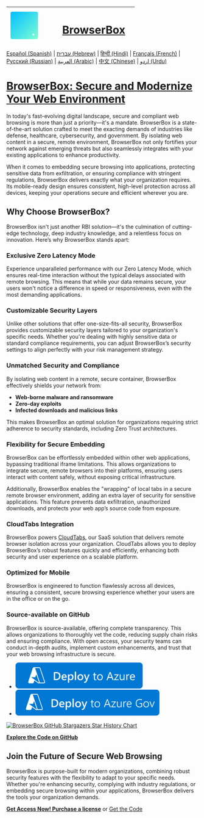 <div align=center>
       
|  <img style width=80 height=80 src=https://raw.githubusercontent.com/BrowserBox/BrowserBox/boss/docs/icon.svg alt='BrowserBox Logo 2023'> | <h1>　<a href=https://github.com/BrowserBox/BrowserBox/>BrowserBox</a> 　</h1> |
|------|------|

</div>

[Español&nbsp;(Spanish)](https://github.com/BrowserBox/BrowserBox/blob/boss/translated-intros/INTRO-ES.md) | [עברית&nbsp;(Hebrew)](https://github.com/BrowserBox/BrowserBox/blob/boss/translated-intros/INTRO-HE.md) | [हिन्दी&nbsp;(Hindi)](https://github.com/BrowserBox/BrowserBox/blob/boss/translated-intros/INTRO-HI.md) | [Français&nbsp;(French)](https://github.com/BrowserBox/BrowserBox/blob/boss/translated-intros/INTRO-FR.md) | [Русский&nbsp;(Russian)](https://github.com/BrowserBox/BrowserBox/blob/boss/translated-intros/INTRO-RU.md) | [العربية&nbsp;(Arabic)](https://github.com/BrowserBox/BrowserBox/blob/boss/translated-intros/INTRO-AR.md) | [中文&nbsp;(Chinese)](https://github.com/BrowserBox/BrowserBox/blob/boss/translated-intros/INTRO-ZH.md) | [اردو&nbsp;(Urdu)](https://github.com/BrowserBox/BrowserBox/blob/boss/translated-intros/INTRO-UR.md)


# [BrowserBox: Secure and Modernize Your Web Environment](https://github.com/BrowserBox/BrowserBox)

In today's fast-evolving digital landscape, secure and compliant web browsing is more than just a priority—it's a mandate. BrowserBox is a state-of-the-art solution crafted to meet the exacting demands of industries like defense, healthcare, cybersecurity, and government. By isolating web content in a secure, remote environment, BrowserBox not only fortifies your network against emerging threats but also seamlessly integrates with your existing applications to enhance productivity.

When it comes to embedding secure browsing into applications, protecting sensitive data from exfiltration, or ensuring compliance with stringent regulations, BrowserBox delivers exactly what your organization requires. Its mobile-ready design ensures consistent, high-level protection across all devices, keeping your operations secure and efficient wherever you are.

## **Why Choose BrowserBox?**

BrowserBox isn't just another RBI solution—it's the culmination of cutting-edge technology, deep industry knowledge, and a relentless focus on innovation. Here’s why BrowserBox stands apart:

### **Exclusive Zero Latency Mode**

Experience unparalleled performance with our Zero Latency Mode, which ensures real-time interaction without the typical delays associated with remote browsing. This means that while your data remains secure, your users won't notice a difference in speed or responsiveness, even with the most demanding applications.

### **Customizable Security Layers**

Unlike other solutions that offer one-size-fits-all security, BrowserBox provides customizable security layers tailored to your organization's specific needs. Whether you're dealing with highly sensitive data or standard compliance requirements, you can adjust BrowserBox’s security settings to align perfectly with your risk management strategy.

### **Unmatched Security and Compliance**

By isolating web content in a remote, secure container, BrowserBox effectively shields your network from:
- **Web-borne malware and ransomware**
- **Zero-day exploits**
- **Infected downloads and malicious links**

This makes BrowserBox an optimal solution for organizations requiring strict adherence to security standards, including Zero Trust architectures.

### **Flexibility for Secure Embedding**

BrowserBox can be effortlessly embedded within other web applications, bypassing traditional iframe limitations. This allows organizations to integrate secure, remote browsers into their platforms, ensuring users interact with content safely, without exposing critical infrastructure.

Additionally, BrowserBox enables the "wrapping" of local tabs in a secure remote browser environment, adding an extra layer of security for sensitive applications. This feature prevents data exfiltration, unauthorized downloads, and protects your web app’s source code from exposure.

### **CloudTabs Integration**

BrowserBox powers [CloudTabs](https://browse.cloudtabs.net), our SaaS solution that delivers remote browser isolation across your organization. CloudTabs allows you to deploy BrowserBox’s robust features quickly and efficiently, enhancing both security and user experience on a scalable platform.

### **Optimized for Mobile**

BrowserBox is engineered to function flawlessly across all devices, ensuring a consistent, secure browsing experience whether your users are in the office or on the go.

### **Source-available on GitHub** 

BrowserBox is source-available, offering complete transparency. This allows organizations to thoroughly vet the code, reducing supply chain risks and ensuring compliance. With open access, your security teams can conduct in-depth audits, implement custom enhancements, and trust that your web browsing infrastructure is secure.

-  <a href="https://portal.azure.com/#create/Microsoft.Template/uri/https%3A%2F%2Fraw.githubusercontent.com%2FBrowserBox%2FBrowserBox%2Fboss%2Fspread-channels%2Fazure%2Fdosyago%2Fbrowserbox%2Fazuredeploy.json/createUIDefinitionUri/https%3A%2F%2Fraw.githubusercontent.com%2FBrowserBox%2FBrowserBox%2Fboss%2Fspread-channels%2Fazure%2Fdosyago%2Fbrowserbox%2FcreateUiDefinition.json">
       <img src="https://raw.githubusercontent.com/Azure/azure-quickstart-templates/master/1-CONTRIBUTION-GUIDE/images/deploytoazure.svg?sanitize=true" alt="Deploy To Azure" style="max-width:100%"/>
      </a>
-  <a href="https://portal.azure.us/#create/Microsoft.Template/uri/https%3A%2F%2Fraw.githubusercontent.com%2FBrowserBox%2FBrowserBox%2Fboss%2Fspread-channels%2Fazure%2Fdosyago%2Fbrowserbox%2Fazuredeploy.json/createUIDefinitionUri/https%3A%2F%2Fraw.githubusercontent.com%2FBrowserBox%2FBrowserBox%2Fboss%2Fspread-channels%2Fazure%2Fdosyago%2Fbrowserbox%2FcreateUiDefinition.json">
       <img src="https://raw.githubusercontent.com/Azure/azure-quickstart-templates/master/1-CONTRIBUTION-GUIDE/images/deploytoazuregov.svg?sanitize=true" alt="Deploy To Azure US Gov" style="max-width: 100%;"/>
      </a>

<a href=https://github.com/BrowserBox/BrowserBox/stargazers>
  <img alt="BrowserBox GitHub Stargazers Star History Chart" src=https://api.star-history.com/svg?repos=BrowserBox/BrowserBox&type=Date />
</a>



[**Explore the Code on GitHub**](https://github.com/BrowserBox/BrowserBox)  

## **Join the Future of Secure Web Browsing**

BrowserBox is purpose-built for modern organizations, combining robust security features with the flexibility to adapt to your specific needs. Whether you're enhancing security, complying with industry regulations, or embedding secure browsing within your applications, BrowserBox delivers the tools your organization demands.

[**Get Access Now! Purchase a license**](https://dosyago.com) or [Get the Code](https://github.com/BrowserBox/BrowserBox)
